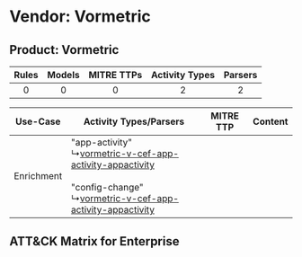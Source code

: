Vendor: Vormetric
=================
Product: Vormetric
------------------
| Rules | Models | MITRE TTPs | Activity Types | Parsers |
|:-----:|:------:|:----------:|:--------------:|:-------:|
|   0   |   0    |     0      |       2        |    2    |

|  Use-Case  | Activity Types/Parsers    | MITRE TTP | Content    |
|:----------:| ---- | --------- | ---- |
| Enrichment |  "app-activity"<br> ↳[vormetric-v-cef-app-activity-appactivity](Ps/pC_vormetricvcefappactivityappactivity.md)<br><br> "config-change"<br> ↳[vormetric-v-cef-app-activity-appactivity](Ps/pC_vormetricvcefappactivityappactivity.md)<br> |    | [](RM/r_m_vormetric_vormetric_Enrichment.md) |

ATT&CK Matrix for Enterprise
----------------------------
